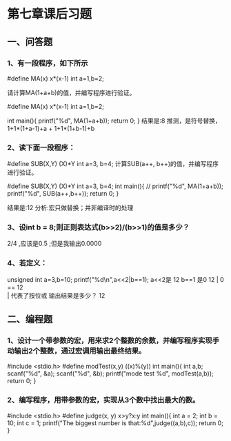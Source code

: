 # 第七章课后习题
## 一、问答题
### 1、有一段程序，如下所示
#define MA(x) x*(x-1)
int a=1,b=2;

请计算MA(1+a+b)的值，并编写程序进行验证。

#define MA(x) x*(x-1)
int a=1,b=2;

int main(){
    printf("%d", MA(1+a+b));
    return 0;
}
结果是:8
推测，是符号替换， 1+1*(1+a-1)+a + 1+1*(1+b-1)+b

### 2、读下面一段程序：
#define SUB(X,Y) (X)*Y
int a=3, b=4;
计算SUB(a++, b++)的值，并编写程序进行验证。

#define SUB(X,Y) (X)*Y
int a=3, b=4;
int main(){
    // printf("%d", MA(1+a+b));
    printf("%d", SUB(a++,b++));
    return 0;
}

结果是:12 
分析:宏只做替换；并非编译时的处理

### 3、设int b = 8;则正则表达式(b>>2)/(b>>1)的值是多少？
2/4 ,应该是0.5 ;但是我输出0.0000

### 4、若定义：
unsigned int a=3,b=10;
printf("%d\n",a<<2|b==1);
a<<2是 12 
b==1 是0
12 | 0 == 12  
| 代表了按位或
输出结果是多少？
12

## 二、编程题
### 1、设计一个带参数的宏，用来求2个整数的余数，并编写程序实现手动输出2个整数，通过宏调用输出最终结果。

#include <stdio.h>
#define modTest(x,y) ((x)%(y))
int main(){
    int a,b;
    scanf("%d", &a);
    scanf("%d", &b);
    printf("mode test %d", modTest(a,b));
    return 0;
}


### 2、编写程序，用带参数的宏，实现从3个数中找出最大的数。

#include <stdio.h>
#define judge(x, y) x>y?x:y
int main(){
    int a = 2;
    int b = 10; 
    int c = 1;
    printf("The biggest number is that:%d",judge((a,b),c));
    return 0;
}

